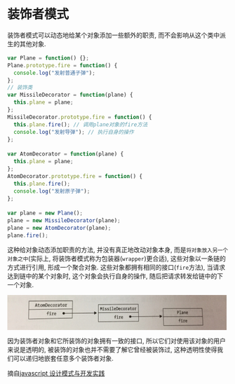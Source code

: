 # 装饰者模式

装饰者模式可以动态地给某个对象添加一些额外的职责, 而不会影响从这个类中派生的其他对象.

```js
var Plane = function() {};
Plane.prototype.fire = function() {
  console.log("发射普通子弹");
};
// 装饰类
var MissileDecorator = function(plane) {
  this.plane = plane;
};
MissileDecorator.prototype.fire = function() {
  this.plane.fire(); // 调用plane对象的fire方法
  console.log("发射导弹"); // 执行自身的操作
};

var AtomDecorator = function(plane) {
  this.plane = plane;
};
AtomDecorator.prototype.fire = function() {
  this.plane.fire();
  console.log("发射原子弹");
};

var plane = new Plane();
plane = new MissileDecorator(plane);
plane = new AtomDecorator(plane);
plane.fire();
```

这种给对象动态添加职责的方法, 并没有真正地改动对象本身, 而是`将对象放入另一个对象之中`(实际上, 将装饰者模式称为包装器(`wrapper`)更合适), 这些对象以一条链的方式进行引用, 形成一个聚合对象. 这些对象都拥有相同的接口(`fire`方法), 当请求达到链中的某个对象时, 这个对象会执行自身的操作, 随后把请求转发给链中的下一个对象.

<img src="https://github.com/tzstone/MarkdownPhotos/blob/master/%E8%A3%85%E9%A5%B0%E8%80%85%E6%A8%A1%E5%BC%8F-%E9%93%BE.jpeg" align=center width=500/>

因为装饰者对象和它所装饰的对象拥有一致的接口, 所以它们对使用该对象的用户来说是透明的, 被装饰的对象也并不需要了解它曾经被装饰过, 这种透明性使得我们可以递归地嵌套任意多个装饰者对象.

摘自[javascript 设计模式与开发实践](https://book.douban.com/subject/26382780/)
